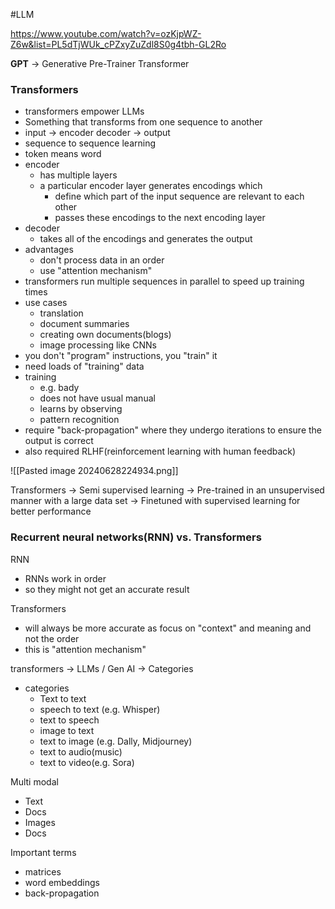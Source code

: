 #LLM

https://www.youtube.com/watch?v=ozKjpWZ-Z6w&list=PL5dTjWUk_cPZxyZuZdl8S0g4tbh-GL2Ro

**GPT** -> Generative Pre-Trainer Transformer
### Transformers
- transformers empower LLMs
- Something that transforms from one sequence to another
- input -> encoder                  decoder -> output
- sequence to sequence learning
- token means word
- encoder 
	- has multiple layers
	- a particular encoder layer generates encodings which
		- define which part of the input sequence are relevant to each other
		- passes these encodings to the next encoding layer
- decoder
	- takes all of the encodings and generates the output
- advantages
	- don't process data in an order
	- use "attention mechanism"
- transformers run multiple sequences in parallel to speed up training times
- use cases
	- translation
	- document summaries
	- creating own documents(blogs)
	- image processing like CNNs
- you don't "program" instructions, you "train" it
- need loads of "training" data
- training
	- e.g. bady
	- does not have usual manual
	- learns by observing 
	- pattern recognition
- require "back-propagation" where they undergo iterations to ensure the output is correct
- also required RLHF(reinforcement learning with human feedback)


![[Pasted image 20240628224934.png]]

Transformers -> Semi supervised learning -> Pre-trained in an unsupervised manner with a large data set -> Finetuned with supervised learning for better performance


### Recurrent neural networks(RNN) vs. Transformers
RNN
- RNNs work in order
- so they might not get an accurate result

Transformers
- will always be more accurate as focus on "context" and meaning and not the order
- this is "attention mechanism"


transformers -> LLMs / Gen AI -> Categories
- categories
	- Text to text
	- speech to text (e.g. Whisper)
	- text to speech
	- image to text
	- text to image (e.g. Dally, Midjourney)
	- text to audio(music)
	- text to video(e.g. Sora)


Multi modal 
- Text
- Docs
- Images
- Docs

Important terms
- matrices
- word embeddings
- back-propagation
